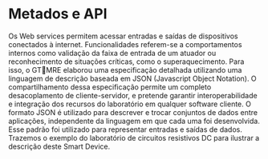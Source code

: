 # Metados e API


  Os Web services permitem acessar entradas e saídas de dispositivos conectados à internet. 
Funcionalidades referem-se a comportamentos internos como validação da faixa de entrada de 
um atuador ou reconhecimento de situações críticas, como o superaquecimento. Para isso, o GTMRE elaborou uma especificação detalhada utilizando uma linguagem de descrição baseada em 
JSON (Javascript Object Notation). O compartilhamento dessa especificação permite um 
completo desacoplamento de cliente-servidor, e pretende garantir interoperabilidade e 
integração dos recursos do laboratório em qualquer software cliente.
O formato JSON é utilizado para descrever e trocar conjuntos de dados entre aplicações, 
independente da linguagem em que cada uma foi desenvolvida. Esse padrão foi utilizado para 
representar entradas e saídas de dados. Trazemos o exemplo do laboratório de circuitos 
resistivos DC para ilustrar a descrição deste Smart Device.

